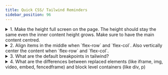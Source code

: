 ```yaml
---
title: Quick CSS/ Tailwind Reminders
sidebar_position: 96
---
```


<details>
<summary>
  1. Make the height full screen on the page. The height should stay the same even the inner content height grows. Make sure to have the main content centred.
</summary>

```html
<html lang="en">
  <body className="bg-primary-black text-white">
    <div className="min-h-screen">
      <div className="container h-screen flex flex-col items-center px-[16px]">
        <nav>
          ...
          <nav>
            <main className="flex flex-col justify-center h-full"></main>
          </nav>
        </nav>
      </div>
    </div>
  </body>
</html>
```

</details>

<details>
<summary>
  2. Align items in the middle when `flex-row` and `flex-col`. Also vertically center the content when `flex-row` and `flex-col`.
</summary>

2-1. `flex justify-center` -> `justify-content: center` is used for x axis.

2-2. `flex flex-col items-center` -> the css to align items will be reversed when `flex-col`.

2-3. `flex items-center` -> `align-items: center` is used for y axis.

2-4. `flex items-center`

This is so far the best cheat sheet for flex: https://css-tricks.com/snippets/css/a-guide-to-flexbox/.

</details>

<details>
<summary>
  3. What are the default breakpoints in tailwind?
</summary>

```
sm (640px) max-width: 640px;
md (768px) max-width: 768px;
lg (1024px) max-width: 1024px;
xl (1280px) max-width: 1280px;
2xl (1536px) max-width: 1536px;
```

We can add new breakpoints like this:

```ts
module.exports = {
  theme: {
    extend: {
      screens: {
        '3xl': '1920px',
      },
    },
  },
  plugins: [],
}
```

Other breakpoint examples...

```ts
export const BREAKPOINT = {
  XS: 640, // tablet - portrait
  SM: 768, // tablet - landscape
  MD: 1024, // laptop - smaller
  LG: 1280, // laptop - medium
  XL: 1536, // desktop
  XXL: 1920, // desktop - extra wide
} as const
```

</details>

<details>
<summary>
  4. What are the differences between replaced elements (like iframe, img, video, embed, fencedframe) and block level containers (like div, p)

</summary>

**Replaced Elements**

- Has an intrinsic size defined by its content or attributes (e.g., width and height).
- Won't automatically stretch to fit its container unless something like width 100% is applied.
- Isolated and rendered separately by the browser, making it less responsive to flexbox rules without additional CSS.

https://developer.mozilla.org/en-US/docs/Web/CSS/Replaced_element

**Block Elements**

- A div is a non-replaced block-level element that follows standard CSS rules for layout.
- A div automatically stretches to the width of its parent unless constrained by styles (e.g., max-width, flex-basis, or width).
- It works well with flexbox, grid, and other layout systems because it has no intrinsic size.

</details>
